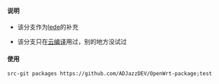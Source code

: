 #### 说明

* 该分支作为[lede](https://github.com/coolsnowwolf/openwrt)的补充

* 该分支只在[云编译](https://github.com/ADJazzDEV/OpenWrt)用过，别的地方没试过

#### 使用
```
src-git packages https://github.com/ADJazzDEV/OpenWrt-package;test
```
